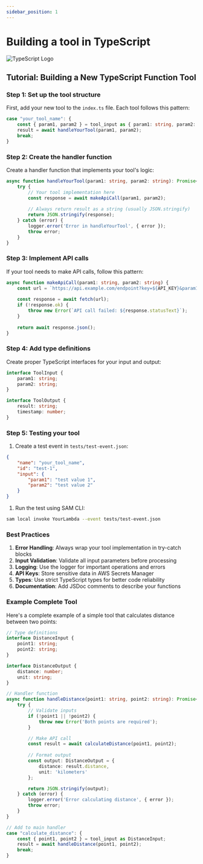 ```yaml
---
sidebar_position: 1
---
```


# Building a tool in TypeScript

![TypeScript Logo](https://cdn.simpleicons.org/typescript?size=48)

## Tutorial: Building a New TypeScript Function Tool

### Step 1: Set up the tool structure

First, add your new tool to the `index.ts` file. Each tool follows this pattern:

```typescript
case "your_tool_name": {
    const { param1, param2 } = tool_input as { param1: string, param2: string }
    result = await handleYourTool(param1, param2);
    break;
}
```

### Step 2: Create the handler function

Create a handler function that implements your tool's logic:

```typescript
async function handleYourTool(param1: string, param2: string): Promise<string> {
    try {
        // Your tool implementation here
        const response = await makeApiCall(param1, param2);
        
        // Always return result as a string (usually JSON.stringify)
        return JSON.stringify(response);
    } catch (error) {
        logger.error('Error in handleYourTool', { error });
        throw error;
    }
}
```

### Step 3: Implement API calls

If your tool needs to make API calls, follow this pattern:

```typescript
async function makeApiCall(param1: string, param2: string) {
    const url = `https://api.example.com/endpoint?key=${API_KEY}&param1=${encodeURIComponent(param1)}`;
    
    const response = await fetch(url);
    if (!response.ok) {
        throw new Error(`API call failed: ${response.statusText}`);
    }
    
    return await response.json();
}
```

### Step 4: Add type definitions

Create proper TypeScript interfaces for your input and output:

```typescript
interface ToolInput {
    param1: string;
    param2: string;
}

interface ToolOutput {
    result: string;
    timestamp: number;
}
```

### Step 5: Testing your tool

1. Create a test event in `tests/test-event.json`:

  ```json
  {
      "name": "your_tool_name",
      "id": "test-1",
      "input": {
          "param1": "test value 1",
          "param2": "test value 2"
      }
  }
  ```

1. Run the test using SAM CLI:

  ```bash
  sam local invoke YourLambda --event tests/test-event.json
  ```

### Best Practices

1. **Error Handling**: Always wrap your tool implementation in try-catch blocks
2. **Input Validation**: Validate all input parameters before processing
3. **Logging**: Use the logger for important operations and errors
4. **API Keys**: Store sensitive data in AWS Secrets Manager
5. **Types**: Use strict TypeScript types for better code reliability
6. **Documentation**: Add JSDoc comments to describe your functions

### Example Complete Tool

Here's a complete example of a simple tool that calculates distance between two points:

```typescript
// Type definitions
interface DistanceInput {
    point1: string;
    point2: string;
}

interface DistanceOutput {
    distance: number;
    unit: string;
}

// Handler function
async function handleDistance(point1: string, point2: string): Promise<string> {
    try {
        // Validate inputs
        if (!point1 || !point2) {
            throw new Error('Both points are required');
        }

        // Make API call
        const result = await calculateDistance(point1, point2);
        
        // Format output
        const output: DistanceOutput = {
            distance: result.distance,
            unit: 'kilometers'
        };

        return JSON.stringify(output);
    } catch (error) {
        logger.error('Error calculating distance', { error });
        throw error;
    }
}

// Add to main handler
case "calculate_distance": {
    const { point1, point2 } = tool_input as DistanceInput;
    result = await handleDistance(point1, point2);
    break;
}
```
